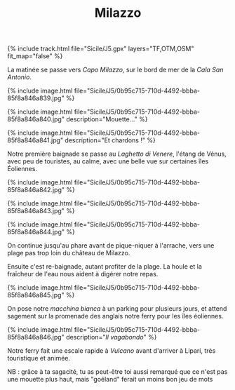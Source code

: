﻿---
title: "Milazzo"
permalink: /Sicile/J5/
sidebar:
  nav: "sicile"
enable_tracks: true
---

{% include track.html file="Sicile/J5.gpx" layers="TF,OTM,OSM" fit_map="false" %}

La matinée se passe vers *Capo Milazzo*, sur le bord de mer de la *Cala San Antonio*.

{% include image.html file="Sicile/J5/0b95c715-710d-4492-bbba-85f8a846a839.jpg" %}

{% include image.html file="Sicile/J5/0b95c715-710d-4492-bbba-85f8a846a840.jpg" description="Mouette..." %}

{% include image.html file="Sicile/J5/0b95c715-710d-4492-bbba-85f8a846a841.jpg" description="Et chardons !" %}

Notre première baignade se passe au *Laghetto di Venere*, l'étang de Vénus, avec peu de touristes, au calme, avec une belle vue sur certaines îles Éoliennes.

{% include image.html file="Sicile/J5/0b95c715-710d-4492-bbba-85f8a846a842.jpg" %}

{% include image.html file="Sicile/J5/0b95c715-710d-4492-bbba-85f8a846a843.jpg" %}

{% include image.html file="Sicile/J5/0b95c715-710d-4492-bbba-85f8a846a844.jpg" %}

On continue jusqu'au phare avant de pique-niquer à l'arrache, vers une plage pas trop loin du château de Milazzo.

Ensuite c'est re-baignade, autant profiter de la plage. La houle et la fraîcheur de l'eau nous aident à digérer notre repas.

{% include image.html file="Sicile/J5/0b95c715-710d-4492-bbba-85f8a846a845.jpg" %}

On pose notre *macchina bianca* à un parking pour plusieurs jours, et attend sagement sur la promenade des anglais notre ferry pour les îles éoliennes.

{% include image.html file="Sicile/J5/0b95c715-710d-4492-bbba-85f8a846a846.jpg" description="*Il vagabondo*" %}

Notre ferry fait une escale rapide à *Vulcano* avant d'arriver à Lipari, très touristique et animée.

NB : grâce à ta sagacité, tu as peut-être toi aussi remarqué que ce n'est pas une mouette plus haut, mais "goéland" ferait un moins bon jeu de mots
